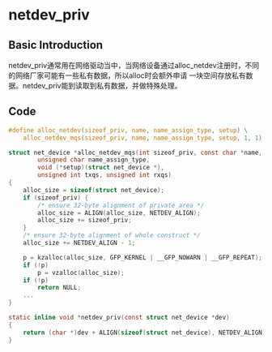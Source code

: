 # netdev_priv

## Basic Introduction
netdev_priv通常用在网络驱动当中，当网络设备通过alloc_netdev注册时，不同的网络厂家可能有一些私有数据，所以alloc时会额外申请
一块空间存放私有数据。netdev_priv能到读取到私有数据，并做特殊处理。

## Code
```c
#define alloc_netdev(sizeof_priv, name, name_assign_type, setup) \
    alloc_netdev_mqs(sizeof_priv, name, name_assign_type, setup, 1, 1)

struct net_device *alloc_netdev_mqs(int sizeof_priv, const char *name,
        unsigned char name_assign_type,
        void (*setup)(struct net_device *),
        unsigned int txqs, unsigned int rxqs)
{
    alloc_size = sizeof(struct net_device);
    if (sizeof_priv) {
        /* ensure 32-byte alignment of private area */
        alloc_size = ALIGN(alloc_size, NETDEV_ALIGN);
        alloc_size += sizeof_priv;
    }
    /* ensure 32-byte alignment of whole construct */
    alloc_size += NETDEV_ALIGN - 1;

    p = kzalloc(alloc_size, GFP_KERNEL | __GFP_NOWARN | __GFP_REPEAT);
    if (!p)
        p = vzalloc(alloc_size);
    if (!p)
        return NULL;
	...
}	
```
```c
static inline void *netdev_priv(const struct net_device *dev)
{
    return (char *)dev + ALIGN(sizeof(struct net_device), NETDEV_ALIGN);
}
```